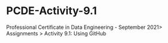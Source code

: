 # PCDE-Activity-9.1
Professional Certificate in Data Engineering - September 2021> Assignments > Activity 9.1: Using GitHub
